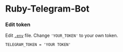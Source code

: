 # Ruby-Telegram-Bot

### Edit token

Edit [`.env`](https://github.com/InosID/ruby-telegram-bot/blob/main/.env) file.
Change `'YOUR_TOKEN'` to your own token.
```env
TELEGRAM_TOKEN = 'YOUR TOKEN'
```
